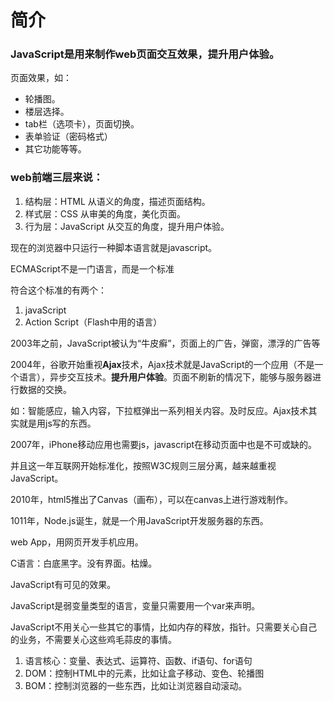 # 简介

### JavaScript是用来制作web页面交互效果，提升用户体验。

页面效果，如：

- 轮播图。
- 楼层选择。
- tab栏（选项卡），页面切换。
- 表单验证（密码格式）
- 其它功能等等。

### web前端三层来说：

1. 结构层：HTML        从语义的角度，描述页面结构。
2. 样式层：CSS            从审美的角度，美化页面。
3. 行为层：JavaScript 从交互的角度，提升用户体验。

现在的浏览器中只运行一种脚本语言就是javascript。

ECMAScript不是一门语言，而是一个标准

符合这个标准的有两个：

1. javaScript
2. Action Script（Flash中用的语言）

2003年之前，JavaScript被认为“牛皮癣”，页面上的广告，弹窗，漂浮的广告等

2004年，谷歌开始重视**Ajax**技术，Ajax技术就是JavaScript的一个应用（不是一个语言），异步交互技术。**提升用户体验**。页面不刷新的情况下，能够与服务器进行数据的交换。

如：智能感应，输入内容，下拉框弹出一系列相关内容。及时反应。Ajax技术其实就是用js写的东西。

2007年，iPhone移动应用也需要js，javascript在移动页面中也是不可或缺的。

并且这一年互联网开始标准化，按照W3C规则三层分离，越来越重视JavaScript。

2010年，html5推出了Canvas（画布），可以在canvas上进行游戏制作。

1011年，Node.js诞生，就是一个用JavaScript开发服务器的东西。

web App，用网页开发手机应用。

C语言：白底黑字。没有界面。枯燥。

JavaScript有可见的效果。

JavaScript是弱变量类型的语言，变量只需要用一个var来声明。

JavaScript不用关心一些其它的事情，比如内存的释放，指针。只需要关心自己的业务，不需要关心这些鸡毛蒜皮的事情。

1. 语言核心：变量、表达式、运算符、函数、if语句、for语句
2. DOM：控制HTML中的元素，比如让盒子移动、变色、轮播图
3. BOM：控制浏览器的一些东西，比如让浏览器自动滚动。

